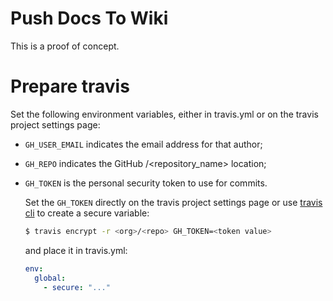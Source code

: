 # Push Docs To Wiki

This is a proof of concept.

# Prepare travis

Set the following environment variables, either in travis.yml or on the travis project settings page:

- ``GH_USER_EMAIL`` indicates the email address for that author;
- ``GH_REPO`` indicates the GitHub <user>/<repository_name> location;
- ``GH_TOKEN`` is the personal security token to use for commits.

  Set the ``GH_TOKEN`` directly on the travis project settings page or use
  [travis cli](https://github.com/travis-ci/travis.rb#readme) to create a secure variable:

    ```bash
    $ travis encrypt -r <org>/<repo> GH_TOKEN=<token value>
    ```

    and place it in travis.yml:

    ```yml
    env:
      global:
        - secure: "..."
    ```
